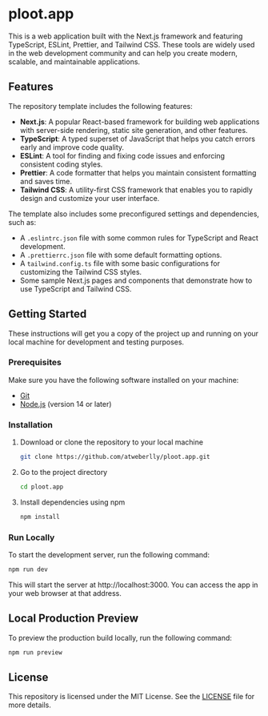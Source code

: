 # ploot.app

This is a web application built with the Next.js framework and featuring TypeScript, ESLint, Prettier, and Tailwind CSS. These tools are widely used in the web development community and can help you create modern, scalable, and maintainable applications.

## Features

The repository template includes the following features:

- **Next.js**: A popular React-based framework for building web applications with server-side rendering, static site generation, and other features.
- **TypeScript**: A typed superset of JavaScript that helps you catch errors early and improve code quality.
- **ESLint**: A tool for finding and fixing code issues and enforcing consistent coding styles.
- **Prettier**: A code formatter that helps you maintain consistent formatting and saves time.
- **Tailwind CSS**: A utility-first CSS framework that enables you to rapidly design and customize your user interface.

The template also includes some preconfigured settings and dependencies, such as:

- A `.eslintrc.json` file with some common rules for TypeScript and React development.
- A `.prettierrc.json` file with some default formatting options.
- A `tailwind.config.ts` file with some basic configurations for customizing the Tailwind CSS styles.
- Some sample Next.js pages and components that demonstrate how to use TypeScript and Tailwind CSS.

## Getting Started

These instructions will get you a copy of the project up and running on your local machine for development and testing purposes.

### Prerequisites

Make sure you have the following software installed on your machine:

- [Git](https://git-scm.com)
- [Node.js](https://nodejs.org/en) (version 14 or later)

### Installation

1. Download or clone the repository to your local machine

   ```bash
   git clone https://github.com/atweberlly/ploot.app.git
   ```

2. Go to the project directory

   ```bash
   cd ploot.app
   ```

3. Install dependencies using npm

   ```bash
   npm install
   ```

### Run Locally

To start the development server, run the following command:

```bash
npm run dev
```

This will start the server at http://localhost:3000. You can access the app in your web browser at that address.

## Local Production Preview

To preview the production build locally, run the following command:

```bash
npm run preview
```

## License

This repository is licensed under the MIT License. See the [LICENSE](/LICENSE.md) file for more details.
